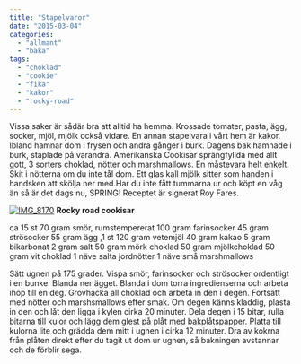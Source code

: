 ```yaml
---
title: "Stapelvaror"
date: "2015-03-04"
categories: 
  - "allmant"
  - "baka"
tags: 
  - "choklad"
  - "cookie"
  - "fika"
  - "kakor"
  - "rocky-road"
---
```


Vissa saker är sådär bra att alltid ha hemma. Krossade tomater, pasta, ägg, socker, mjöl, mjölk också vidare. En annan stapelvara i vårt hem är kakor. Ibland hamnar dom i frysen och andra gånger i burk. Dagens bak hamnade i burk, staplade på varandra. Amerikanska Cookisar sprängfyllda med allt gott, 3 sorters choklad, nötter och marshmallows. En måstevara helt enkelt. Skit i nötterna om du inte tål dom. Ett glas kall mjölk sitter som handen i handsken att skölja ner med.Har du inte fått tummarna ur och köpt en våg än så är det dags nu, SPRING! Receptet är signerat Roy Fares.

[![IMG_8170](images/IMG_8170-1024x683.jpg)](http://import.local/wp-content/uploads/2015/03/IMG_8170.jpg) **Rocky road cookisar**

ca 15 st 70 gram smör, rumstempererat 100 gram farinsocker 45 gram strösocker 55 gram ägg ,1 st 120 gram vetemjöl 40 gram kakao 5 gram bikarbonat 2 gram salt 50 gram mörk choklad 50 gram mjölkchoklad 50 gram vit choklad 1 näve salta jordnötter 1 näve små marshmallows

Sätt ugnen på 175 grader. Vispa smör, farinsocker och strösocker ordentligt i en bunke. Blanda ner ägget. Blanda i dom torra ingredienserna och arbeta ihop till en deg. Grovhacka all choklad och arbeta in den i degen. Fortsätt med nötter och marshsmallows efter smak. Om degen känns kladdig, plasta in den och låt den ligga i kylen cirka 20 minuter. Dela degen i 15 bitar, rulla bitarna till kulor och lägg dem glest på plåt med bakplåtspapper. Platta till kulorna lite och grädda dem mitt i ugnen i cirka 12 minuter. Dra av kokrna från plåten direkt efter du tagit ut dom ur ugnen, så bakningen avstannar och de förblir sega.
